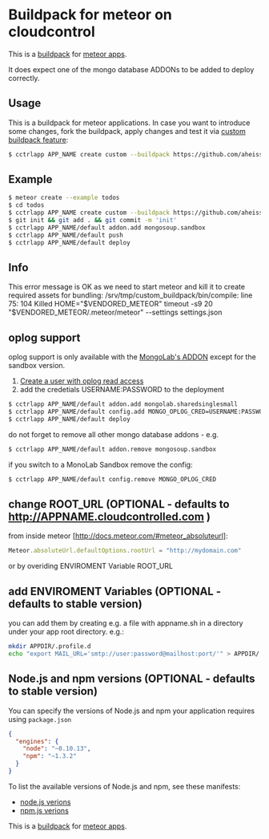 Buildpack for meteor on cloudcontrol
====================================

This is a [buildpack](https://www.cloudcontrol.com/dev-center/Platform%20Documentation#buildpacks-and-the-procfile) for
[meteor apps](http://www.meteor.com).

It does expect one of the mongo database ADDONs to be added to deploy correctly.

Usage
-----

This is a buildpack for meteor applications. In case you want to introduce some changes, fork the buildpack,
apply changes and test it via [custom buildpack feature](https://www.cloudcontrol.com/dev-center/Guides/Third-Party%20Buildpacks/Third-Party%20Buildpacks):

~~~bash
$ cctrlapp APP_NAME create custom --buildpack https://github.com/aheissenberger/cloudcontrol-buildpack-meteor.git
~~~

Example
-------
~~~bash
$ meteor create --example todos
$ cd todos
$ cctrlapp APP_NAME create custom --buildpack https://github.com/aheissenberger/cloudcontrol-buildpack-meteor.git
$ git init && git add . && git commit -m 'init'
$ cctrlapp APP_NAME/default addon.add mongosoup.sandbox
$ cctrlapp APP_NAME/default push
$ cctrlapp APP_NAME/default deploy
~~~

Info
----

This error message is OK as we need to start meteor and kill it to create required assets for bundling:
    /srv/tmp/custom_buildpack/bin/compile: line 75:   104 Killed                  HOME="$VENDORED_METEOR" timeout -s9 20 "$VENDORED_METEOR/.meteor/meteor" --settings settings.json

oplog support
-------------
oplog support is only available with the [MongoLab's ADDON](https://www.cloudcontrol.com/add-ons/mongolab) except for the sandbox version.

1. [Create a user with oplog read access](http://docs.mongolab.com/oplog/)
2. add the credetials USERNAME:PASSWORD to the deployment
~~~bash
$ cctrlapp APP_NAME/default addon.add mongolab.sharedsinglesmall
$ cctrlapp APP_NAME/default config.add MONGO_OPLOG_CRED=USERNAME:PASSWORD
$ cctrlapp APP_NAME/default deploy
~~~
do not forget to remove all other mongo database addons - e.g.
~~~bash
$ cctrlapp APP_NAME/default addon.remove mongosoup.sandbox
~~~
if you switch to a MonoLab Sandbox remove the config:
~~~bash
$ cctrlapp APP_NAME/default config.remove MONGO_OPLOG_CRED
~~~

change ROOT_URL (OPTIONAL - defaults to http://APPNAME.cloudcontrolled.com )
------------------------------------

from inside meteor [http://docs.meteor.com/#meteor_absoluteurl]:
```javascript
Meteor.absoluteUrl.defaultOptions.rootUrl = "http://mydomain.com"
```
or by overiding ENVIROMENT Variable ROOT_URL

add ENVIROMENT Variables (OPTIONAL - defaults to stable version)
------------------------------------

you can add them by creating e.g. a file with appname.sh in a directory under your app root directory.
e.g.:
```bash
mkdir APPDIR/.profile.d
echo "export MAIL_URL='smtp://user:password@mailhost:port/'" > APPDIR/.profile.d/APPNAME.sh
```

Node.js and npm versions (OPTIONAL - defaults to stable version)
------------------------------------

You can specify the versions of Node.js and npm your application requires using `package.json`

```json
{
  "engines": {
    "node": "~0.10.13",
    "npm": "~1.3.2"
  }
}
```

To list the available versions of Node.js and npm, see these manifests:

- [node.js verions](http://cloudcontrolled.com.packages.s3.amazonaws.com/buildpack-nodejs/manifest.nodejs)
- [npm.js verions](http://cloudcontrolled.com.packages.s3.amazonaws.com/buildpack-nodejs/manifest.npm)


This is a [buildpack](https://www.cloudcontrol.com/dev-center/Platform%20Documentation#buildpacks-and-the-procfile) for
[meteor apps](http://www.meteor.com).
